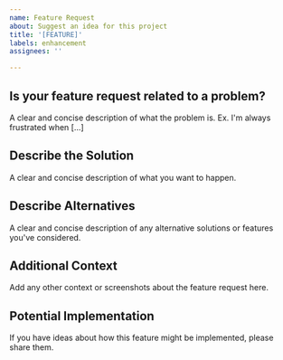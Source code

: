 ```yaml
---
name: Feature Request
about: Suggest an idea for this project
title: '[FEATURE]'
labels: enhancement
assignees: ''

---
```


## Is your feature request related to a problem?
A clear and concise description of what the problem is. Ex. I'm always frustrated when [...]

## Describe the Solution
A clear and concise description of what you want to happen.

## Describe Alternatives
A clear and concise description of any alternative solutions or features you've considered.

## Additional Context
Add any other context or screenshots about the feature request here.

## Potential Implementation
If you have ideas about how this feature might be implemented, please share them.
